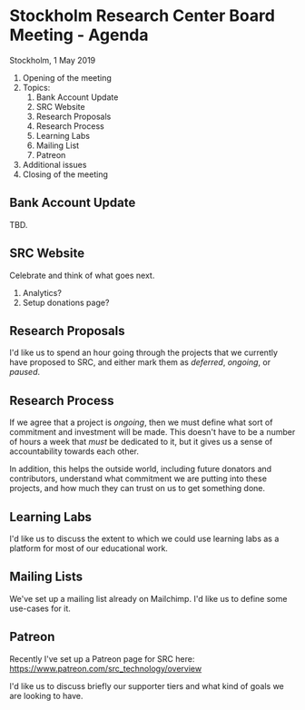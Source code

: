 # Stockholm Research Center Board Meeting - Agenda

Stockholm, 1 May 2019

1. Opening of the meeting
2. Topics:
   1. Bank Account Update
   2. SRC Website
   3. Research Proposals
   4. Research Process
   5. Learning Labs
   6. Mailing List
   7. Patreon
3. Additional issues
4. Closing of the meeting

## Bank Account Update

TBD.

## SRC Website

Celebrate and think of what goes next.

1. Analytics?
2. Setup donations page?

## Research Proposals

I'd like us to spend an hour going through the projects that we currently 
have proposed to SRC, and either mark them as _deferred_, _ongoing_, 
or _paused_.

## Research Process

If we agree that a project is _ongoing_, then we must define what sort of 
commitment and investment will be made. This doesn't have to be a number
of hours a week that _must_ be dedicated to it, but it gives us a sense
of accountability towards each other.

In addition, this helps the outside world, including future donators and
contributors, understand what commitment we are putting into these projects,
and how much they can trust on us to get something done.


## Learning Labs

I'd like us to discuss the extent to which we could use learning labs as
a platform for most of our educational work.


## Mailing Lists

We've set up a mailing list already on Mailchimp. I'd like us to define
some use-cases for it.


## Patreon

Recently I've set up a Patreon page for SRC here: https://www.patreon.com/src_technology/overview

I'd like us to discuss briefly our supporter tiers and what kind of goals
we are looking to have.

